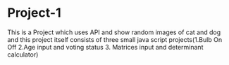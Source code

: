 # Project-1
This is a Project which uses API and show random images of cat and dog and this project itself consists of three small java script projects(1.Bulb On Off 2.Age input and voting status 3. Matrices  input and determinant calculator)

